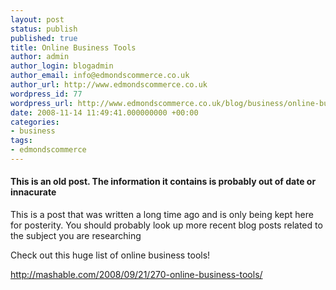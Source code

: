 ```yaml
---
layout: post
status: publish
published: true
title: Online Business Tools
author: admin
author_login: blogadmin
author_email: info@edmondscommerce.co.uk
author_url: http://www.edmondscommerce.co.uk
wordpress_id: 77
wordpress_url: http://www.edmondscommerce.co.uk/blog/business/online-business-tools/
date: 2008-11-14 11:49:41.000000000 +00:00
categories:
- business
tags:
- edmondscommerce
---
```

<div class="oldpost"><h4>This is an old post. The information it contains is probably out of date or innacurate</h4>
<p>
This is a post that was written a long time ago and is only being kept here for posterity.
You should probably look up more recent blog posts related to the subject you are researching
</p>
</div>
Check out this huge list of online business tools!

<a href="http://mashable.com/2008/09/21/270-online-business-tools/" rel="nofollow">http://mashable.com/2008/09/21/270-online-business-tools/</a>
